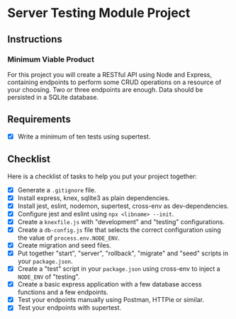 # Server Testing Module Project

## Instructions

### Minimum Viable Product

For this project you will create a RESTful API using Node and Express, containing endpoints to perform some CRUD operations on a resource of your choosing. Two or three endpoints are enough. Data should be persisted in a SQLite database.

## Requirements

- [x] Write a minimum of ten tests using supertest.

## Checklist

Here is a checklist of tasks to help you put your project together:

- [x] Generate a `.gitignore` file.
- [x] Install express, knex, sqlite3 as plain dependencies.
- [x] Install jest, eslint, nodemon, supertest, cross-env as dev-dependencies.
- [x] Configure jest and eslint using `npx <libname> --init`.
- [x] Create a `knexfile.js` with "development" and "testing" configurations.
- [x] Create a `db-config.js` file that selects the correct configuration using the value of `process.env.NODE_ENV`.
- [x] Create migration and seed files.
- [x] Put together "start", "server", "rollback", "migrate" and "seed" scripts in your `package.json`.
- [x] Create a "test" script in your `package.json` using cross-env to inject a `NODE_ENV` of "testing".
- [x] Create a basic express application with a few database access functions and a few endpoints.
- [x] Test your endpoints manually using Postman, HTTPie or similar.
- [x] Test your endpoints with supertest.
